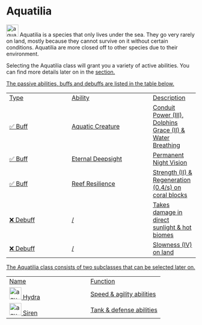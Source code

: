# Aquatilia

<img src="item_heart_of_the_sea.png" alt="aquatilia_icon" width="32" style="inline" title="Aquatilia Icon"/> Aquatilia is a species that only lives under the sea. They go very rarely on land, mostly because they cannot survive on it without certain conditions. Aquatilia are more closed off to other species due to their environment.

<chapter title="Active Abilities"/>

Selecting the Aquatilia class will grant you a variety of active abilities. 
You can find more details later on in the <a href="Elements.md"/>section.

<chapter title="Passive Abilities"/>

The passive abilities, buffs and debuffs are listed in the table below.

<table>
    <tr>
        <td width="150">Type</td>
        <td width="200">Ability</td>
        <td>Description</td>
    </tr>
    <tr>
        <td>✅ Buff</td>
        <td>Aquatic Creature</td>
        <td>Conduit Power (III), Dolphins Grace (II) & Water Breathing</td>
    </tr>
    <tr>
        <td>✅ Buff</td>
        <td>Eternal Deepsight</td>
        <td>Permanent Night Vision</td>
    </tr>
    <tr>
        <td>✅ Buff</td>
        <td>Reef Resilience</td>
        <td>Strength (II) & Regeneration (0.4/s) on coral blocks</td>
    </tr>
    <tr>
        <td>❌ Debuff</td>
        <td>/</td>
        <td>Takes damage in direct sunlight & hot biomes</td>
    </tr>
    <tr>
        <td>❌ Debuff</td>
        <td>/</td>
        <td>Slowness (IV) on land</td>
    </tr>
</table>

<chapter title="Subclasses"/>

The Aquatilia class consists of two subclasses that can be selected later on.

<table>
    <tr>
        <td width="200">Name</td>
        <td>Function</td>
    </tr>
    <tr>
        <td><img src="item_heart_of_the_sea.png" alt="aquatilia_icon" width="32" style="inline" title="Aquatilia Icon"/> Hydra</td>
        <td>Speed & agility abilities</td>
    </tr>
    <tr>
        <td><img src="item_heart_of_the_sea.png" alt="aquatilia_icon" width="32" style="inline" title="Aquatilia Icon"/> Siren</td>
        <td>Tank & defense abilities</td>
    </tr>
</table>